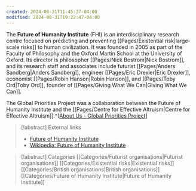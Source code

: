 ```yaml
---
created: 2024-08-31T11:45:37-04:00
modified: 2024-08-31T19:22:47-04:00
---
```

The **Future of Humanity Institute** (FHI) is an interdisciplinary research centre focused on predicting and preventing [[Pages/Existential risk|large-scale risks]] to human civilization. It was founded in 2005 as part of the Faculty of Philosophy and the Oxford Martin School at the University of Oxford. Its director is philosopher [[Pages/Nick Bostrom|Nick Bostrom]], and its research staff and associates include futurist [[Pages/Anders Sandberg|Anders Sandberg]], engineer [[Pages/Eric Drexler|Eric Drexler]], economist [[Pages/Robin Hanson|Robin Hanson]], and [[Pages/Toby Ord|Toby Ord]], founder of [[Pages/Giving What We Can|Giving What We Can]].

The Global Priorities Project was a collaboration between the Future of Humanity Institute and the [[Pages/Centre for Effective Altruism|Centre for Effective Altruism]].^[[About Us - Global Priorities Project](http://globalprioritiesproject.org/about-us/)]

> [!abstract] External links
> - [Future of Humanity Institute](https://www.fhi.ox.ac.uk/)
> - [Wikipedia: Future of Humanity Institute](https://en.wikipedia.org/wiki/Future_of_Humanity_Institute)

> [!abstract] Categories
> [[Categories/Futurist organisations|Futurist organisations]] [[Categories/Existential risks|Existential risks]] [[Categories/British organisations|British organisations]] [[Categories/Future of Humanity Institute|Future of Humanity Institute]]